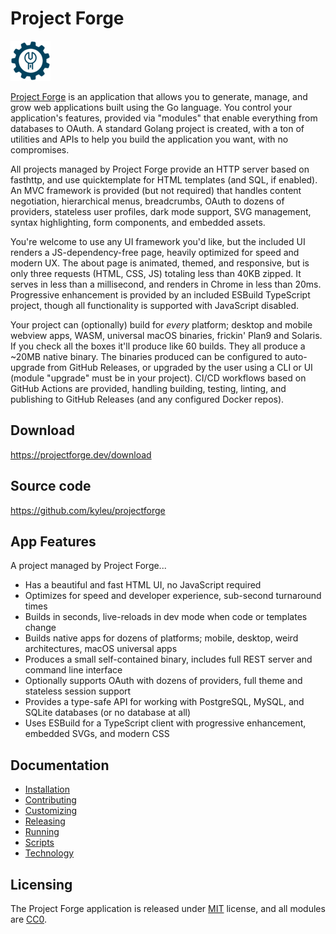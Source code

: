 # Project Forge
![app logo](./assets/favicon.png)

[Project Forge](https://projectforge.dev) is an application that allows you to generate, manage, and grow web applications built using the Go language. 
You control your application's features, provided via "modules" that enable everything from databases to OAuth. 
A standard Golang project is created, with a ton of utilities and APIs to help you build the application you want, with no compromises.

All projects managed by Project Forge provide an HTTP server based on fasthttp, and use quicktemplate for HTML templates (and SQL, if enabled). 
An MVC framework is provided (but not required) that handles content negotiation, hierarchical menus, breadcrumbs, OAuth to dozens of providers, stateless user profiles, dark mode support, SVG management, syntax highlighting, form components, and embedded assets.

You're welcome to use any UI framework you'd like, but the included UI renders a JS-dependency-free page, heavily optimized for speed and modern UX. 
The about page is animated, themed, and responsive, but is only three requests (HTML, CSS, JS) totaling less than 40KB zipped. 
It serves in less than a millisecond, and renders in Chrome in less than 20ms. 
Progressive enhancement is provided by an included ESBuild TypeScript project, though all functionality is supported with JavaScript disabled.

Your project can (optionally) build for _every_ platform; desktop and mobile webview apps, WASM, universal macOS binaries, frickin' Plan9 and Solaris. 
If you check all the boxes it'll produce like 60 builds. They all produce a ~20MB native binary. 
The binaries produced can be configured to auto-upgrade from GitHub Releases, or upgraded by the user using a CLI or UI (module "upgrade" must be in your project). 
CI/CD workflows based on GitHub Actions are provided, handling building, testing, linting, and publishing to GitHub Releases (and any configured Docker repos).

## Download

https://projectforge.dev/download

## Source code

https://github.com/kyleu/projectforge

## App Features

A project managed by Project Forge...

- Has a beautiful and fast HTML UI, no JavaScript required
- Optimizes for speed and developer experience, sub-second turnaround times
- Builds in seconds, live-reloads in dev mode when code or templates change
- Builds native apps for dozens of platforms; mobile, desktop, weird architectures, macOS universal apps
- Produces a small self-contained binary, includes full REST server and command line interface
- Optionally supports OAuth with dozens of providers, full theme and stateless session support
- Provides a type-safe API for working with PostgreSQL, MySQL, and SQLite databases (or no database at all)
- Uses ESBuild for a TypeScript client with progressive enhancement, embedded SVGs, and modern CSS

## Documentation

- [Installation](doc/installation.md)
- [Contributing](doc/contributing.md)
- [Customizing](doc/customizing.md)
- [Releasing](doc/releasing.md)
- [Running](doc/running.md)
- [Scripts](doc/scripts.md)
- [Technology](doc/technology.md)

## Licensing

The Project Forge application is released under [MIT](LICENSE.md) license, and all modules are [CC0](https://creativecommons.org/publicdomain/zero/1.0/).
